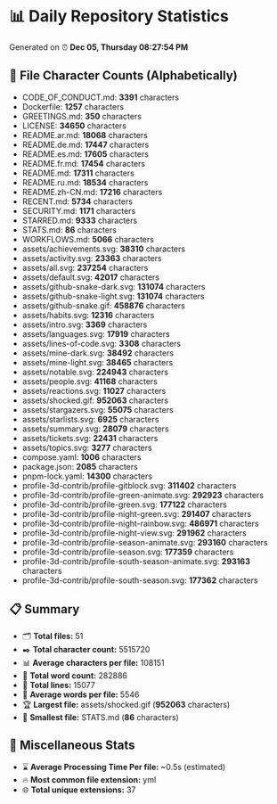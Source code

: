# 📊 Daily Repository Statistics
Generated on ⏰ **Dec 05, Thursday 08:27:54 PM**

## 📂 File Character Counts (Alphabetically)
- CODE_OF_CONDUCT.md: **3391** characters
- Dockerfile: **1257** characters
- GREETINGS.md: **350** characters
- LICENSE: **34650** characters
- README.ar.md: **18068** characters
- README.de.md: **17447** characters
- README.es.md: **17605** characters
- README.fr.md: **17454** characters
- README.md: **17311** characters
- README.ru.md: **18534** characters
- README.zh-CN.md: **17216** characters
- RECENT.md: **5734** characters
- SECURITY.md: **1171** characters
- STARRED.md: **9333** characters
- STATS.md: **86** characters
- WORKFLOWS.md: **5066** characters
- assets/achievements.svg: **38310** characters
- assets/activity.svg: **23363** characters
- assets/all.svg: **237254** characters
- assets/default.svg: **42017** characters
- assets/github-snake-dark.svg: **131074** characters
- assets/github-snake-light.svg: **131074** characters
- assets/github-snake.gif: **458876** characters
- assets/habits.svg: **12316** characters
- assets/intro.svg: **3369** characters
- assets/languages.svg: **17919** characters
- assets/lines-of-code.svg: **3308** characters
- assets/mine-dark.svg: **38492** characters
- assets/mine-light.svg: **38465** characters
- assets/notable.svg: **224943** characters
- assets/people.svg: **41168** characters
- assets/reactions.svg: **11027** characters
- assets/shocked.gif: **952063** characters
- assets/stargazers.svg: **55075** characters
- assets/starlists.svg: **6925** characters
- assets/summary.svg: **28079** characters
- assets/tickets.svg: **22431** characters
- assets/topics.svg: **3277** characters
- compose.yaml: **1006** characters
- package.json: **2085** characters
- pnpm-lock.yaml: **14300** characters
- profile-3d-contrib/profile-gitblock.svg: **311402** characters
- profile-3d-contrib/profile-green-animate.svg: **292923** characters
- profile-3d-contrib/profile-green.svg: **177122** characters
- profile-3d-contrib/profile-night-green.svg: **291407** characters
- profile-3d-contrib/profile-night-rainbow.svg: **486971** characters
- profile-3d-contrib/profile-night-view.svg: **291962** characters
- profile-3d-contrib/profile-season-animate.svg: **293160** characters
- profile-3d-contrib/profile-season.svg: **177359** characters
- profile-3d-contrib/profile-south-season-animate.svg: **293163** characters
- profile-3d-contrib/profile-south-season.svg: **177362** characters

## 📋 Summary
- 🗂️ **Total files:** 51
- ✒️ **Total character count:** 5515720
- 📊 **Average characters per file:** 108151
- 📝 **Total word count:** 282886
- 🧾 **Total lines:** 15077
- 📐 **Average words per file:** 5546
- 🏆 **Largest file:** assets/shocked.gif (**952063** characters)
- 🥉 **Smallest file:** STATS.md (**86** characters)

## 🌟 Miscellaneous Stats
- ⌛ **Average Processing Time Per file:** ~0.5s (estimated)
- 🔥 **Most common file extension:** yml
- 🌐 **Total unique extensions:** 37
